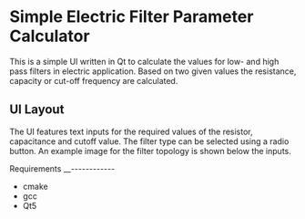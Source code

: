 Simple Electric Filter Parameter Calculator
===========================================

This is a simple UI written in Qt to calculate the values for low- and high pass filters 
in electric application. Based on two given values the resistance, capacity or cut-off
frequency are calculated.

UI Layout
---------

The UI features text inputs for the required values of the resistor, capacitance and cutoff value.
The filter type can be selected using a radio button. An example image for the filter topology is 
shown below the inputs.

Requirements
__------------

* cmake
* gcc
* Qt5
